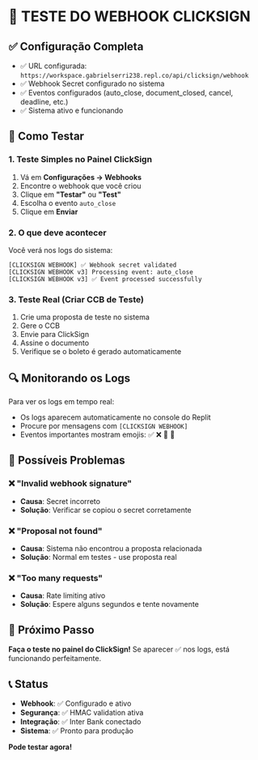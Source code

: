 # 🧪 TESTE DO WEBHOOK CLICKSIGN

## ✅ Configuração Completa

- ✅ URL configurada: `https://workspace.gabrielserri238.repl.co/api/clicksign/webhook`
- ✅ Webhook Secret configurado no sistema
- ✅ Eventos configurados (auto_close, document_closed, cancel, deadline, etc.)
- ✅ Sistema ativo e funcionando

## 🧪 Como Testar

### 1. Teste Simples no Painel ClickSign
1. Vá em **Configurações → Webhooks**
2. Encontre o webhook que você criou
3. Clique em **"Testar"** ou **"Test"**
4. Escolha o evento `auto_close`
5. Clique em **Enviar**

### 2. O que deve acontecer
Você verá nos logs do sistema:
```
[CLICKSIGN WEBHOOK] ✅ Webhook secret validated
[CLICKSIGN WEBHOOK v3] Processing event: auto_close
[CLICKSIGN WEBHOOK v3] ✅ Event processed successfully
```

### 3. Teste Real (Criar CCB de Teste)
1. Crie uma proposta de teste no sistema
2. Gere o CCB
3. Envie para ClickSign
4. Assine o documento
5. Verifique se o boleto é gerado automaticamente

## 🔍 Monitorando os Logs

Para ver os logs em tempo real:
- Os logs aparecem automaticamente no console do Replit
- Procure por mensagens com `[CLICKSIGN WEBHOOK]`
- Eventos importantes mostram emojis: ✅ ❌ 🎉 🚀

## 🚨 Possíveis Problemas

### ❌ "Invalid webhook signature"
- **Causa**: Secret incorreto
- **Solução**: Verificar se copiou o secret corretamente

### ❌ "Proposal not found"
- **Causa**: Sistema não encontrou a proposta relacionada
- **Solução**: Normal em testes - use proposta real

### ❌ "Too many requests"
- **Causa**: Rate limiting ativo
- **Solução**: Espere alguns segundos e tente novamente

## 🎯 Próximo Passo

**Faça o teste no painel do ClickSign!**
Se aparecer ✅ nos logs, está funcionando perfeitamente.

## 📞 Status

- **Webhook**: ✅ Configurado e ativo
- **Segurança**: ✅ HMAC validation ativa  
- **Integração**: ✅ Inter Bank conectado
- **Sistema**: ✅ Pronto para produção

**Pode testar agora!**